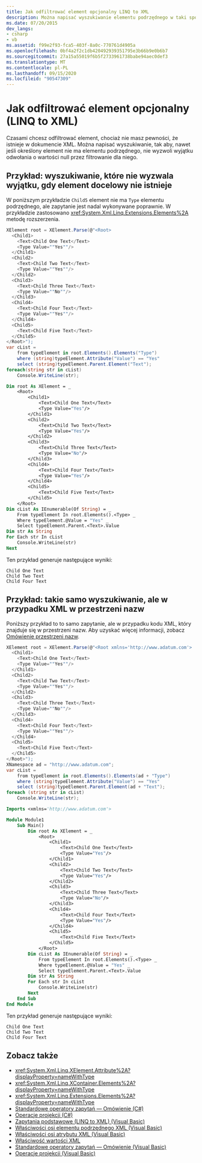 ```yaml
---
title: Jak odfiltrować element opcjonalny LINQ to XML
description: Można napisać wyszukiwanie elementu podrzędnego w taki sposób, aby wyszukiwanie nie powodowało wyjątku, gdy element nie istnieje.
ms.date: 07/20/2015
dev_langs:
- csharp
- vb
ms.assetid: f99e2f93-fca5-403f-8a0c-770761d4905a
ms.openlocfilehash: 0bf4a2f2c1db420492939351795e3b66b9e0b6b7
ms.sourcegitcommit: 27a15a55019f6b5f2733961738babe94aec0def3
ms.translationtype: MT
ms.contentlocale: pl-PL
ms.lasthandoff: 09/15/2020
ms.locfileid: "90547309"
---
```

# <a name="how-to-filter-on-an-optional-element-linq-to-xml"></a>Jak odfiltrować element opcjonalny (LINQ to XML)

Czasami chcesz odfiltrować element, chociaż nie masz pewności, że istnieje w dokumencie XML. Można napisać wyszukiwanie, tak aby, nawet jeśli określony element nie ma elementu podrzędnego, nie wyzwoli wyjątku odwołania o wartości null przez filtrowanie dla niego.

## <a name="example-search-that-doesnt-trigger-an-exception-when-the-target-element-doesnt-exist"></a>Przykład: wyszukiwanie, które nie wyzwala wyjątku, gdy element docelowy nie istnieje

W poniższym przykładzie `Child5` element nie ma `Type` elementu podrzędnego, ale zapytanie jest nadal wykonywane poprawnie. W przykładzie zastosowano <xref:System.Xml.Linq.Extensions.Elements%2A> metodę rozszerzenia.

```csharp
XElement root = XElement.Parse(@"<Root>
  <Child1>
    <Text>Child One Text</Text>
    <Type Value=""Yes""/>
  </Child1>
  <Child2>
    <Text>Child Two Text</Text>
    <Type Value=""Yes""/>
  </Child2>
  <Child3>
    <Text>Child Three Text</Text>
    <Type Value=""No""/>
  </Child3>
  <Child4>
    <Text>Child Four Text</Text>
    <Type Value=""Yes""/>
  </Child4>
  <Child5>
    <Text>Child Five Text</Text>
  </Child5>
</Root>");
var cList =
    from typeElement in root.Elements().Elements("Type")
    where (string)typeElement.Attribute("Value") == "Yes"
    select (string)typeElement.Parent.Element("Text");
foreach(string str in cList)
    Console.WriteLine(str);
```

```vb
Dim root As XElement = _
    <Root>
        <Child1>
            <Text>Child One Text</Text>
            <Type Value="Yes"/>
        </Child1>
        <Child2>
            <Text>Child Two Text</Text>
            <Type Value="Yes"/>
        </Child2>
        <Child3>
            <Text>Child Three Text</Text>
            <Type Value="No"/>
        </Child3>
        <Child4>
            <Text>Child Four Text</Text>
            <Type Value="Yes"/>
        </Child4>
        <Child5>
            <Text>Child Five Text</Text>
        </Child5>
    </Root>
Dim cList As IEnumerable(Of String) = _
    From typeElement In root.Elements().<Type> _
    Where typeElement.@Value = "Yes" _
    Select typeElement.Parent.<Text>.Value
Dim str As String
For Each str In cList
    Console.WriteLine(str)
Next
```

Ten przykład generuje następujące wyniki:

```output
Child One Text
Child Two Text
Child Four Text
```

## <a name="example-same-search-but-for-xml-in-a-namespace"></a>Przykład: takie samo wyszukiwanie, ale w przypadku XML w przestrzeni nazw

Poniższy przykład to to samo zapytanie, ale w przypadku kodu XML, który znajduje się w przestrzeni nazw. Aby uzyskać więcej informacji, zobacz [Omówienie przestrzeni nazw](namespaces-overview.md).

```csharp
XElement root = XElement.Parse(@"<Root xmlns='http://www.adatum.com'>
  <Child1>
    <Text>Child One Text</Text>
    <Type Value=""Yes""/>
  </Child1>
  <Child2>
    <Text>Child Two Text</Text>
    <Type Value=""Yes""/>
  </Child2>
  <Child3>
    <Text>Child Three Text</Text>
    <Type Value=""No""/>
  </Child3>
  <Child4>
    <Text>Child Four Text</Text>
    <Type Value=""Yes""/>
  </Child4>
  <Child5>
    <Text>Child Five Text</Text>
  </Child5>
</Root>");
XNamespace ad = "http://www.adatum.com";
var cList =
    from typeElement in root.Elements().Elements(ad + "Type")
    where (string)typeElement.Attribute("Value") == "Yes"
    select (string)typeElement.Parent.Element(ad + "Text");
foreach (string str in cList)
    Console.WriteLine(str);
```

```vb
Imports <xmlns='http://www.adatum.com'>

Module Module1
    Sub Main()
        Dim root As XElement = _
            <Root>
                <Child1>
                    <Text>Child One Text</Text>
                    <Type Value="Yes"/>
                </Child1>
                <Child2>
                    <Text>Child Two Text</Text>
                    <Type Value="Yes"/>
                </Child2>
                <Child3>
                    <Text>Child Three Text</Text>
                    <Type Value="No"/>
                </Child3>
                <Child4>
                    <Text>Child Four Text</Text>
                    <Type Value="Yes"/>
                </Child4>
                <Child5>
                    <Text>Child Five Text</Text>
                </Child5>
            </Root>
        Dim cList As IEnumerable(Of String) = _
            From typeElement In root.Elements().<Type> _
            Where typeElement.@Value = "Yes" _
            Select typeElement.Parent.<Text>.Value
        Dim str As String
        For Each str In cList
            Console.WriteLine(str)
        Next
    End Sub
End Module
```

Ten przykład generuje następujące wyniki:

```output
Child One Text
Child Two Text
Child Four Text
```

## <a name="see-also"></a>Zobacz także

- <xref:System.Xml.Linq.XElement.Attribute%2A?displayProperty=nameWithType>
- <xref:System.Xml.Linq.XContainer.Elements%2A?displayProperty=nameWithType>
- <xref:System.Xml.Linq.Extensions.Elements%2A?displayProperty=nameWithType>
- [Standardowe operatory zapytań — Omówienie (C#)](../../csharp/programming-guide/concepts/linq/standard-query-operators-overview.md)
- [Operacje projekcji (C#)](../../csharp/programming-guide/concepts/linq/projection-operations.md)
- [Zapytania podstawowe (LINQ to XML) (Visual Basic)](./find-element-specific-attribute.md)
- [Właściwości osi elementu podrzędnego XML (Visual Basic)](../../visual-basic/language-reference/xml-axis/xml-child-axis-property.md)
- [Właściwości osi atrybutu XML (Visual Basic)](../../visual-basic/language-reference/xml-axis/xml-attribute-axis-property.md)
- [Właściwość wartości XML](../../visual-basic/language-reference/xml-axis/xml-value-property.md)
- [Standardowe operatory zapytań — Omówienie (Visual Basic)](../../visual-basic/programming-guide/concepts/linq/standard-query-operators-overview.md)
- [Operacje projekcji (Visual Basic)](../../visual-basic/programming-guide/concepts/linq/projection-operations.md)
